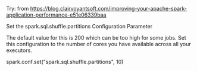 Try:
from https://blog.clairvoyantsoft.com/improving-your-apache-spark-application-performance-e51e06339baa

Set the spark.sql.shuffle.partitions Configuration Parameter

The default value for this is 200 which can be too high for some jobs. Set this configuration to the number of cores you have available across all your executors.

spark.conf.set("spark.sql.shuffle.partitions", 10)
